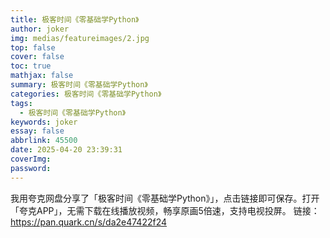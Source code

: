 ```yaml
---
title: 极客时间《零基础学Python》
author: joker
img: medias/featureimages/2.jpg
top: false
cover: false
toc: true
mathjax: false
summary: 极客时间《零基础学Python》
categories: 极客时间《零基础学Python》
tags:
  - 极客时间《零基础学Python》
keywords: joker
essay: false
abbrlink: 45500
date: 2025-04-20 23:39:31
coverImg:
password:
---
```


我用夸克网盘分享了「极客时间《零基础学Python》」，点击链接即可保存。打开「夸克APP」，无需下载在线播放视频，畅享原画5倍速，支持电视投屏。
链接：https://pan.quark.cn/s/da2e47422f24
